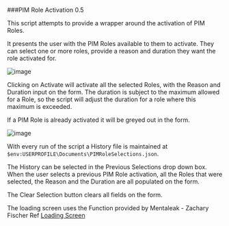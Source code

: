###PIM Role Activation 0.5

This script attempts to provide a wrapper around the activation of PIM Roles.

It presents the user with the PIM Roles available to them to activate. They can select one
or more roles, provide a reason and duration they want the role activated for.

![image](https://github.com/user-attachments/assets/eeb05df7-fe2a-42e0-8362-f2ab44e4f294)

Clicking on Activate will activate all the selected Roles, with the Reason and Duration
input on the form.
The duration is subject to the maximum allowed for a Role, so the script will adjust the
duration for a role where this maximum is exceeded.

If a PIM Role is already activated it will be greyed out in the form.

![image](https://github.com/user-attachments/assets/a5b98fc2-f91e-4fa5-ba41-d4fd270a8c0b)

With every run of the script a History file is maintained at `$env:USERPROFILE\Documents\PIMRoleSelections.json`.

The History can be selected in the Previous Selections drop down box. When the user selects
a previous PIM Role activation, all the Roles that were selected, the Reason and the Duration
are all populated on the form.

The Clear Selection button clears all fields on the form.

The loading screen uses the Function provided by Mentaleak - Zachary Fischer
Ref [Loading Screen](https://github.com/VitalProject/Show-LoadingScreen)
